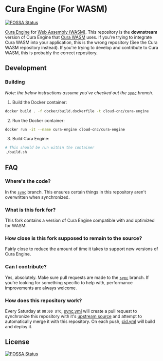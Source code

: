 # Cura Engine (For WASM)
[![FOSSA Status](https://app.fossa.com/api/projects/git%2Bgithub.com%2FCloud-CNC%2Fcura-engine.svg?type=shield)](https://app.fossa.com/projects/git%2Bgithub.com%2FCloud-CNC%2Fcura-engine?ref=badge_shield)


[Cura Engine](https://github.com/ultimaker/curaengine) for [Web Assembly (WASM)](https://webassembly.org). This repository is the **downstream** version of Cura Engine that [Cura WASM](https://github.com/cloud-cnc/cura-wasm) uses. If you're trying to integrate Cura WASM into your application, this is the wrong repository (See the Cura WASM  repository instead). If you're trying to develop and contribute to Cura WASM, this is probably the correct repository.

## Development

### Building
*Note: the below instructions assume you've checked out the [`sync`](https://github.com/cloud-cnc/cura-engine/tree/sync) branch.*
1. Build the Docker container:
```bash
docker build . -f docker/build.dockerfile -t cloud-cnc/cura-engine
```
2. Run the Docker container:
```bash
docker run -it --name cura-engine cloud-cnc/cura-engine
```
3. Build Cura Engine:
```bash
# This should be run within the container
./build.sh
```

## FAQ

### Where's the code?
In the [`sync`](https://github.com/cloud-cnc/cura-engine/tree/sync) branch. This  ensures certain things in this repository aren't overwritten when synchronized.

### What is this fork for?
This fork contains a version of Cura Engine compatible with and optimized for WASM.

### How close is this fork supposed to remain to the source?
Fairly close to reduce the amount of time it takes to support new versions of Cura Engine.

### Can I contribute?
Yes, absolutely. Make sure pull requests are made to the [`sync`](https://github.com/cloud-cnc/cura-engine/tree/sync) branch. If you're looking for something specific to help with, performance improvements are always welcome.

### How does this repository work?
Every Saturday at `00:00 UTC`, [sync.yml](.github/workflows/sync.yml) will create a pull request to synchronize this repository with it's [upstream source](https://github.com/ultimaker/curaengine) and attempt to automatically merge it with this repository. On each push, [cid.yml](.github/workflows/cid.yml) will build and deploy it.

## License
[![FOSSA Status](https://app.fossa.com/api/projects/git%2Bgithub.com%2FCloud-CNC%2Fcura-engine.svg?type=large)](https://app.fossa.com/projects/git%2Bgithub.com%2FCloud-CNC%2Fcura-engine?ref=badge_large)